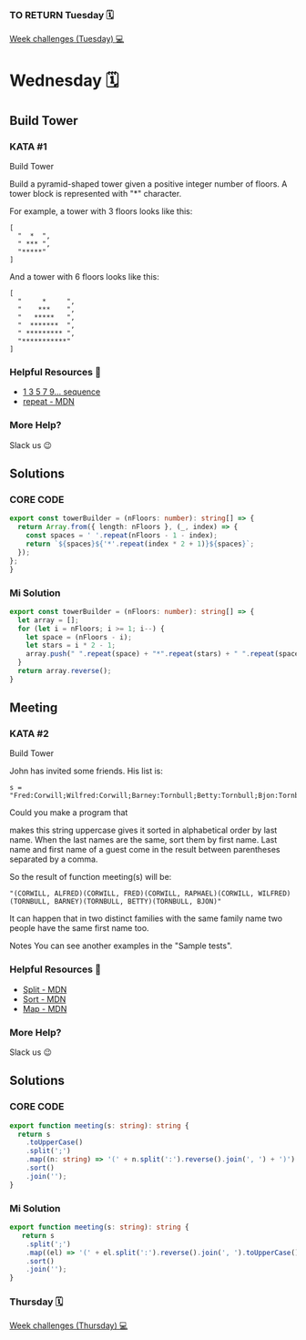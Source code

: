 ### TO RETURN Tuesday 🗓️   
<a href="https://github.com/Lesdith/core-code-from-scratch-readme/blob/main/Weeks/Week%207%20Typescript/Week%20challenges%20(Tuesday).md"> Week challenges (Tuesday) 💻</a>

# Wednesday 🗓️
## Build Tower

### KATA #1
Build Tower

Build a pyramid-shaped tower given a positive integer number of floors. A tower block is represented with "*" character.

For example, a tower with 3 floors looks like this:
```
[
  "  *  ",
  " *** ", 
  "*****"
]
```
And a tower with 6 floors looks like this:
```
[
  "     *     ", 
  "    ***    ", 
  "   *****   ", 
  "  *******  ", 
  " ********* ", 
  "***********"
]
```

### Helpful Resources 📖
<ul>
  <li><a href="https://duckduckgo.com/?q=1+3+5+7+9+sequence&ia=web">1 3 5 7 9... sequence</a> </li>
  <li><a href="https://developer.mozilla.org/en-US/docs/Web/JavaScript/Reference/Global_Objects/String/repeat">repeat - MDN</a> </li>
</ul>

### More Help?
Slack us 😉

## Solutions
### CORE CODE 
```typescript
export const towerBuilder = (nFloors: number): string[] => {
  return Array.from({ length: nFloors }, (_, index) => {
    const spaces = ' '.repeat(nFloors - 1 - index);
    return `${spaces}${'*'.repeat(index * 2 + 1)}${spaces}`;
  });
};
}
```
### Mi Solution

```typescript
export const towerBuilder = (nFloors: number): string[] => {
  let array = [];
  for (let i = nFloors; i >= 1; i--) {
    let space = (nFloors - i);
    let stars = i * 2 - 1;
    array.push(" ".repeat(space) + "*".repeat(stars) + " ".repeat(space));
  }
  return array.reverse();
}
```
## Meeting

### KATA #2
Build Tower

John has invited some friends. His list is:

```
s = "Fred:Corwill;Wilfred:Corwill;Barney:Tornbull;Betty:Tornbull;Bjon:Tornbull;Raphael:Corwill;Alfred:Corwill";
```
Could you make a program that

makes this string uppercase
gives it sorted in alphabetical order by last name.
When the last names are the same, sort them by first name. Last name and first name of a guest come in the result between parentheses separated by a comma.

So the result of function meeting(s) will be:
```
"(CORWILL, ALFRED)(CORWILL, FRED)(CORWILL, RAPHAEL)(CORWILL, WILFRED)(TORNBULL, BARNEY)(TORNBULL, BETTY)(TORNBULL, BJON)"
```
It can happen that in two distinct families with the same family name two people have the same first name too.

Notes
You can see another examples in the "Sample tests".


### Helpful Resources 📖
<ul>
  <li><a href="https://developer.mozilla.org/en-US/docs/Web/JavaScript/Reference/Global_Objects/String/split">Split - MDN</a> </li>
  <li><a href="https://developer.mozilla.org/en-US/docs/Web/JavaScript/Reference/Global_Objects/Array/sort">Sort - MDN</a> </li>
  <li><a href="https://developer.mozilla.org/en-US/docs/Web/JavaScript/Reference/Global_Objects/Array/map">Map - MDN</a> </li>
</ul>

### More Help?
Slack us 😉

## Solutions
### CORE CODE 
```typescript
export function meeting(s: string): string {
  return s
    .toUpperCase()
    .split(';')
    .map((n: string) => '(' + n.split(':').reverse().join(', ') + ')')
    .sort()
    .join('');
}
```
### Mi Solution

```typescript
export function meeting(s: string): string {
   return s
    .split(';')
    .map((el) => '(' + el.split(':').reverse().join(', ').toUpperCase() + ')')
    .sort()
    .join('');
}
```

### Thursday 🗓️   
<a href="https://github.com/Lesdith/core-code-from-scratch-readme/blob/main/Weeks/Week%207%20Typescript/Week%20challenges%20(Thursday).md"> Week challenges (Thursday) 💻</a>
